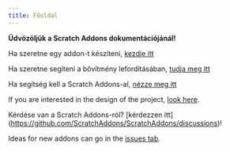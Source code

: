 ```yaml
---
title: Főoldal
---
```

**Üdvözöljük a Scratch Addons dokumentációjánál!**

Ha szeretne egy addon-t készíteni, [kezdje itt](fejlesztés/első-lépések/addon-készítése)

Ha szeretne segíteni a bővítmény lefordításában, [tudja meg itt](fordítás/csatlakozni-a-fordító-csapathoz)

Ha segítség kell a Scratch Addons-al, [nézze meg itt](első-lépések/gyors-bemutató)

If you are interested in the design of the project, [look here](reference/design).

Kérdése van a Scratch Addons-ról? [kérdezzen itt]
(https://github.com/ScratchAddons/ScratchAddons/discussions)!

Ideas for new addons can go in the [issues tab](https://github.com/ScratchAddons/ScratchAddons/issues).